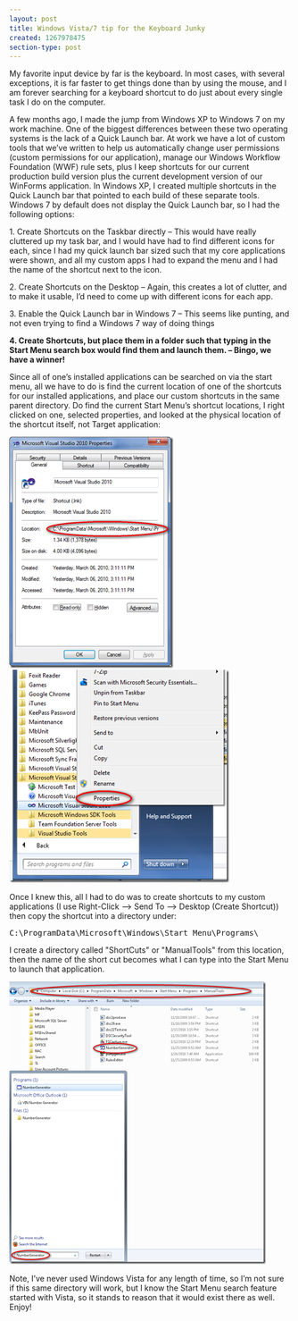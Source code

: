 ```yaml
---
layout: post
title: Windows Vista/7 tip for the Keyboard Junky
created: 1267978475
section-type: post
---
```

<p>My favorite input device by far is the keyboard. In most cases, with several exceptions, it is far faster to get things done than by using the mouse, and I am forever searching for a keyboard shortcut to do just about every single task I do on the computer. </p>  <p>A few months ago, I made the jump from Windows XP to Windows 7 on my work machine. One of the biggest differences between these two operating systems is the lack of a Quick Launch bar. At work we have a lot of custom tools that we’ve written to help us automatically change user permissions (custom permissions for our application), manage our Windows Workflow Foundation (WWF) rule sets, plus I keep shortcuts for our current production build version plus the current development version of our WinForms application. In Windows XP, I created multiple shortcuts in the Quick Launch bar that pointed to each build of these separate tools. Windows 7 by default does not display the Quick Launch bar, so I had the following options:</p>  <p>1. Create Shortcuts on the Taskbar directly – This would have really cluttered up my task bar, and I would have had to find different icons for each, since I had my quick launch bar sized such that my core applications were shown, and all my custom apps I had to expand the menu and I had the name of the shortcut next to the icon.</p>  <p>2. Create Shortcuts on the Desktop – Again, this creates a lot of clutter, and to make it usable, I’d need to come up with different icons for each app.</p>  <p>3. Enable the Quick Launch bar in Windows 7 – This seems like punting, and not even trying to find a Windows 7 way of doing things</p>  <p><strong>4. Create Shortcuts, but place them in a folder such that typing in the Start Menu search box would find them and launch them. – Bingo, we have a winner!</strong></p>  <p>Since all of one’s installed applications can be searched on via the start menu, all we have to do is find the current location of one of the shortcuts for our installed applications, and place our custom shortcuts in the same parent directory. Do find the current Start Menu’s shortcut locations, I right clicked on one, selected properties, and looked at the physical location of the shortcut itself, not Target application:</p>  <p><a href="img/ShortcutLocation_2.png"><img style="border-right-width: 0px; display: inline; border-top-width: 0px; border-bottom-width: 0px; border-left-width: 0px" title="ShortcutLocation" border="0" alt="ShortcutLocation" src="/img/ShortcutLocation_thumb.png" width="294" height="414" /></a>&#160;&#160;&#160;&#160;&#160;&#160;&#160;&#160;&#160;&#160;&#160;&#160;&#160;&#160;&#160;&#160;&#160;&#160;&#160;&#160;&#160; <a href="img/RightClickShortCut_4.png"><img style="border-right-width: 0px; display: inline; border-top-width: 0px; border-bottom-width: 0px; border-left-width: 0px" title="RightClickShortCut" border="0" alt="RightClickShortCut" src="/img/RightClickShortCut_thumb_1.png" width="394" height="381" /></a> </p>    <p>Once I knew this, all I had to do was to create shortcuts to my custom applications (I use Right-Click –&gt; Send To –&gt; Desktop (Create Shortcut)) then copy the shortcut into a directory under:</p>  <pre>C:\ProgramData\Microsoft\Windows\Start Menu\Programs\</pre>

<p>I create a directory called &quot;ShortCuts&quot; or &quot;ManualTools&quot; from this location, then the name of the short cut becomes what I can type into the Start Menu to launch that application.</p>

<p><a href="img/ShortCuts_2.png"><img style="border-bottom: 0px; border-left: 0px; display: inline; border-top: 0px; border-right: 0px" title="ShortCuts" border="0" alt="ShortCuts" src="/img/ShortCuts_thumb.png" width="460" height="506" /></a> </p>

<p>Note, I’ve never used Windows Vista for any length of time, so I’m not sure if this same directory will work, but I know the Start Menu search feature started with Vista, so it stands to reason that it would exist there as well. Enjoy!</p>
